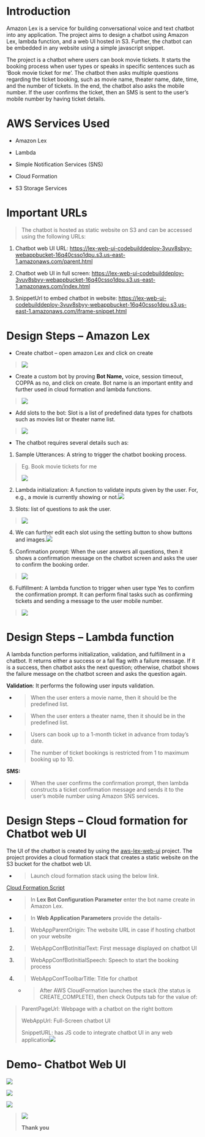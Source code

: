 # Introduction

Amazon Lex is a service for building conversational voice and text
chatbot into any application. The project aims to design a chatbot using
Amazon Lex, lambda function, and a web UI hosted in S3. Further, the
chatbot can be embedded in any website using a simple javascript
snippet.

The project is a chatbot where users can book movie tickets. It starts
the booking process when user types or speaks in specific sentences such
as ‘Book movie ticket for me’. The chatbot then asks multiple questions
regarding the ticket booking, such as movie name, theater name, date,
time, and the number of tickets. In the end, the chatbot also asks the
mobile number. If the user confirms the ticket, then an SMS is sent to
the user’s mobile number by having ticket details.

# AWS Services Used

  - Amazon Lex

  - Lambda

  - Simple Notification Services (SNS)

  - Cloud Formation

  - S3 Storage Services

# Important URLs

> The chatbot is hosted as static website on S3 and can be accessed
> using the following URLs:

1.  Chatbot web UI URL:
    <https://lex-web-ui-codebuilddeploy-3vuv8sbyy-webappbucket-16q40csso1dpu.s3.us-east-1.amazonaws.com/parent.html>

2.  Chatbot web UI in full screen:
    <https://lex-web-ui-codebuilddeploy-3vuv8sbyy-webappbucket-16q40csso1dpu.s3.us-east-1.amazonaws.com/index.html>

3.  SnippetUrl to embed chatbot in website:
    <https://lex-web-ui-codebuilddeploy-3vuv8sbyy-webappbucket-16q40csso1dpu.s3.us-east-1.amazonaws.com/iframe-snippet.html>

# Design Steps – Amazon Lex

  - Create chatbot – open amazon Lex and click on create

> ![](media/image1.png)

  - Create a custom bot by proving **Bot Name,** voice, session timeout,
    COPPA as no, and click on create. Bot name is an important entity
    and further used in cloud formation and lambda functions.

> ![](media/image2.png)

  - Add slots to the bot: Slot is a list of predefined data types for
    chatbots such as movies list or theater name list.

> ![](media/image3.png)

  - The chatbot requires several details such as:

<!-- end list -->

1.  Sample Utterances: A string to trigger the chatbot booking process.

> Eg. Book movie tickets for me
> 
> ![](media/image4.png)

2.  Lambda initialization: A function to validate inputs given by the
    user. For, e.g., a movie is currently showing or
    not.![](media/image5.png)

3.  Slots: list of questions to ask the user.

> ![](media/image6.png)

4.  We can further edit each slot using the setting button to show
    buttons and images.![](media/image7.png)

5.  Confirmation prompt: When the user answers all questions, then it
    shows a confirmation message on the chatbot screen and asks the user
    to confirm the booking order.

> ![](media/image8.png)

6.  Fulfillment: A lambda function to trigger when user type Yes to
    confirm the confirmation prompt. It can perform final tasks such as
    confirming tickets and sending a message to the user mobile number.

> ![](media/image9.png)

# Design Steps – Lambda function

A lambda function performs initialization, validation, and fulfillment
in a chatbot. It returns either a success or a fail flag with a failure
message. If it is a success, then chatbot asks the next question;
otherwise, chatbot shows the failure message on the chatbot screen and
asks the question again.

**<span class="underline">Validation</span>**: It performs the following
user inputs validation.

  - > When the user enters a movie name, then it should be the
    > predefined list.

  - > When the user enters a theater name, then it should be in the
    > predefined list.

  - > Users can book up to a 1-month ticket in advance from today’s
    > date.

  - > The number of ticket bookings is restricted from 1 to maximum
    > booking up to 10.

**<span class="underline">SMS:</span>**

  - > When the user confirms the confirmation prompt, then lambda
    > constructs a ticket confirmation message and sends it to the
    > user’s mobile number using Amazon SNS services.

# Design Steps – Cloud formation for Chatbot web UI

The UI of the chatbot is created by using the
[aws-lex-web-ui](https://github.com/aws-samples/aws-lex-web-ui) project.
The project provides a cloud formation stack that creates a static
website on the S3 bucket for the chatbot web UI.

  - > Launch cloud formation stack using the below link.

[Cloud Formation Script](https://console.aws.amazon.com/cloudformation/home?region=us-east-1#/stacks/new?stackName=lex-web-ui&templateURL=https://s3.amazonaws.com/aws-bigdata-blog/artifacts/aws-lex-web-ui/artifacts/templates/master.yaml)

  - > In **Lex Bot Configuration Parameter** enter the bot name create
    > in Amazon Lex.

  - > In **Web Application Parameters** provide the details-

<!-- end list -->

1.  > WebAppParentOrigin: The website URL in case if hosting chatbot on
    > your website

2.  > WebAppConfBotInitialText: First message displayed on chatbot UI

3.  > WebAppConfBotInitialSpeech: Speech to start the booking process

4.  > WebAppConfToolbarTitle: Title for chatbot
    
      - > After AWS CloudFormation launches the stack (the status is
        > CREATE\_COMPLETE), then check Outputs tab for the value of:

> ParentPageUrl: Webpage with a chatbot on the right bottom
> 
> WebAppUrl: Full-Screen chatbot UI
> 
> SnippetURL: has JS code to integrate chatbot UI in any web
> application![](media/image12.png)

# Demo- Chatbot Web UI

![](media/image13.png)

![](media/image14.png)

![](media/image15.png)

> ![](media/image16.jpeg)
> 
> **<span class="underline">Thank you</span>**

